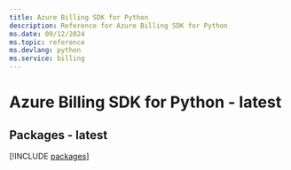 ```yaml
---
title: Azure Billing SDK for Python
description: Reference for Azure Billing SDK for Python
ms.date: 09/12/2024
ms.topic: reference
ms.devlang: python
ms.service: billing
---
```

# Azure Billing SDK for Python - latest
## Packages - latest
[!INCLUDE [packages](billing-index.md)]